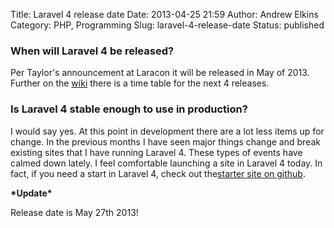Title: Laravel 4 release date
Date: 2013-04-25 21:59
Author: Andrew Elkins
Category: PHP, Programming
Slug: laravel-4-release-date
Status: published

### When will Laravel 4 be released?

Per Taylor's announcement at Laracon it will be released in May of 2013.
Further on the [wiki](http://wiki.laravel.io/Laravel_4) there is a time
table for the next 4 releases.

### Is Laravel 4 stable enough to use in production?

I would say yes. At this point in development there are a lot less items
up for change. In the previous months I have seen major things change
and break existing sites that I have running Laravel 4. These types of
events have calmed down lately. I feel comfortable launching a site in
Laravel 4 today. In fact, if you need a start in Laravel 4, check out
the[starter site on
github](https://github.com/andrew13/Laravel-4-Bootstrap-Starter-Site).

**\*Update\***

Release date is May 27th 2013!
